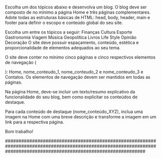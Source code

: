 Escolha um dos tópicos abaixo e desenvolva um blog. O blog deve ser composto de no mínimo a página Home e três páginas complementares. Adote todas as estruturas básicas de HTML: head, body, header, main e footer para definir o escopo e conteúdo global do seu site.

Escolha um entre os tópicos a seguir:
Finanças
Cultura
Esporte
Gastronomia
Viagem
Música
Geopolítica
Livros
Life Style
Opinião
Decoração
O site deve possuir espaçamento, conteúdo, estética e proporcionalidade de elementos adequados ao seu tema.

O site deve conter no mínimo cinco páginas e cinco respectivos elementos de navegação (<nav>): Home, nome_conteudo_1, nome_conteudo_2 e nome_conteudo_3 e Contatos. Os elementos de navegação devem ser mantidos em todas as páginas.

Na página Home, deve-se incluir um texto/resumo explicativo da funcionalidade do seu blog, bem como explicitar os conteúdos de destaque. 

Para cada conteúdo de destaque (nome_conteúdo_XYZ), inclua uma imagem na Home com uma breve descrição e transforme a imagem em um link para a respectiva página. 

Bom trabalho!

####################################################################################################################################################################
